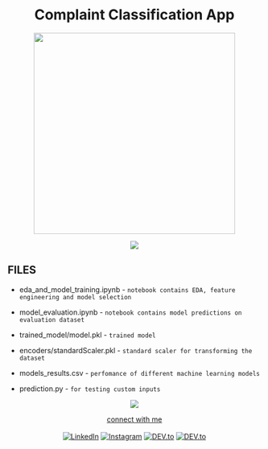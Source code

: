 
<h1 align="center">Complaint Classification App

</h1>

 <p><div align="center">
  <img src="/Images/banner.png" width="400px" /> <!-- line breaker --></div></p>
  
   <p><div align="center">
  <img src="https://user-images.githubusercontent.com/73097560/115834477-dbab4500-a447-11eb-908a-139a6edaec5c.gif" /> <!-- line breaker --></div></p>
<!--- header ---->
  

## FILES
- eda_and_model_training.ipynb - `notebook contains EDA, feature engineering and model selection`

- model_evaluation.ipynb  - `notebook contains model predictions on evaluation dataset`

- trained_model/model.pkl - `trained model`

- encoders/standardScaler.pkl - `standard scaler for transforming the dataset`

- models_results.csv - `perfomance of different machine learning models `

- prediction.py - `for testing custom inputs`


  
 <!--- footer --->
 <div align="center">
  <img src="https://user-images.githubusercontent.com/73097560/115834477-dbab4500-a447-11eb-908a-139a6edaec5c.gif" /> <!-- line breaker -->
<p>

 <a href="https://www.linkedin.com/in/adil-rahman-80b17a23a/"  >connect with me</a><br><br>
<a href="https://www.linkedin.com/in/adil-rahman-80b17a23a/" target="_blank"><img src="https://img.shields.io/badge/LinkedIn-0077B5?style=for-the-badge&logo=linkedin&logoColor=white" alt="LinkedIn"></a> <a href="https://www.instagram.com/___i_am_iron_man/?hl=en" target="_blank"><img src="https://img.shields.io/badge/Instagram-E4405F?style=for-the-badge&logo=instagram&logoColor=white" alt="Instagram"></a> <a href="https://twitter.com/bitbyte_1337" target="_blank"><img src="https://img.shields.io/badge/Twitter-1DA1F2?style=for-the-badge&logo=twitter&logoColor=white" alt="DEV.to"></a> <a href="https://medium.com/@adilrahman_1337" target="_blank"><img src="https://img.shields.io/badge/Medium-12100E?style=for-the-badge&logo=medium&logoColor=white" alt="DEV.to"></a>

</p>
</div>
